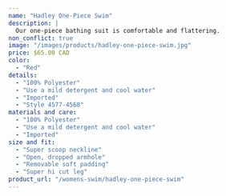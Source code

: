 ```yaml
---
name: "Hadley One-Piece Swim"
description: |
  Our one-piece bathing suit is comfortable and flattering.
non_conflict: true
image: "/images/products/hadley-one-piece-swim.jpg"
price: $65.00 CAD
color:
  - "Red"
details:
  - "100% Polyester"
  - "Use a mild detergent and cool water"
  - "Imported"
  - "Style 4577-4568"
materials and care:
  - "100% Polyester"
  - "Use a mild detergent and cool water"
  - "Imported"
size and fit:
  - "Super scoop neckline"
  - "Open, dropped armhole"
  - "Removable soft padding"
  - "Super hi cut leg"
product_url: "/womens-swim/hadley-one-piece-swim"
---
```

